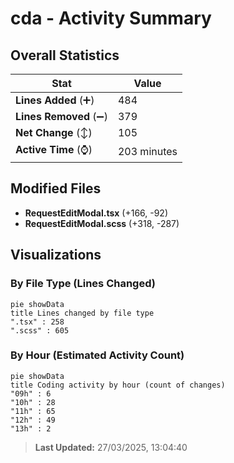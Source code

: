 # cda - Activity Summary 

## Overall Statistics

| Stat                   | Value                                                             |
| ---------------------- | ----------------------------------------------------------------- |
| **Lines Added** (➕)   | 484                                          |
| **Lines Removed** (➖) | 379                                        |
| **Net Change** (↕)    | 105                |
| **Active Time** (⌚)   | 203 minutes |


## Modified Files
- **RequestEditModal.tsx** (+166, -92)
- **RequestEditModal.scss** (+318, -287)

## Visualizations

### By File Type (Lines Changed)

```mermaid
pie showData
title Lines changed by file type
".tsx" : 258
".scss" : 605
```

### By Hour (Estimated Activity Count)

```mermaid
pie showData
title Coding activity by hour (count of changes)
"09h" : 6
"10h" : 28
"11h" : 65
"12h" : 49
"13h" : 2
```


> **Last Updated:** 27/03/2025, 13:04:40